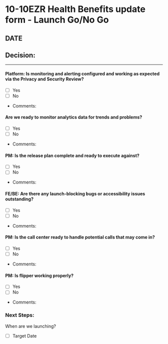 # 10-10EZR Health Benefits update form - Launch Go/No Go
## DATE
## Decision: 

---

#### Platform: Is monitoring and alerting configured and working as expected via the Privacy and Security Review?
- [ ] Yes
- [ ] No
- Comments:

#### Are we ready to monitor analytics data for trends and problems?
- [ ] Yes
- [ ] No
- Comments: 

#### PM: Is the release plan complete and ready to execute against?
- [ ] Yes
- [ ] No
- Comments: 

#### FE/BE: Are there any launch-blocking bugs or accessibility issues outstanding?
- [ ] Yes
- [ ] No
- Comments:

#### PM: Is the call center ready to handle potential calls that may come in?
- [ ] Yes
- [ ] No
- Comments:

#### PM: Is flipper working properly?
- [ ] Yes
- [ ] No
- Comments: 

### Next Steps:
When are we launching?
- [ ] Target Date
